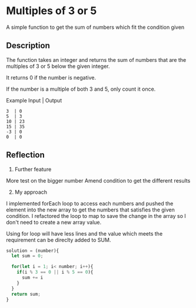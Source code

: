 # Multiples of 3 or 5

A simple function to get the sum of numbers which fit the condition given

## Description

The function takes an integer and returns the sum of numbers that are the multiples of 3 or 5 below the given integer.

It returns 0 if the number is negative.

If the number is a multiple of both 3 and 5, only count it once.

Example Input | Output

```
3  | 0
5  | 3
10 | 23
15 | 35
-3 | 0
0  | 0

```

## Reflection

1. Further feature

More test on the bigger number
Amend condition to get the different results

2. My approach

I implemented forEach loop to access each numbers and pushed the element into the new array
to get the numbers that satisfies the given condition. I refactored the loop to map to save the
change in the array so I don't need to create a new array value.

Using for loop will have less lines and the value which meets the requirement can be direclty added
to SUM.

```javascript
solution = (number){
  let sum = 0;

  for(let i = 1; i< number; i++){
    if(i % 3 == 0 || i % 5 == 0){
      sum += i
    }
  }
  return sum;
}
```
